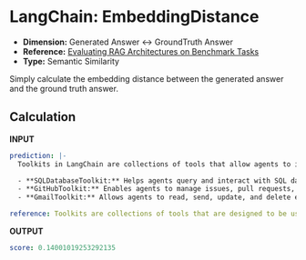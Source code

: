 # LangChain: EmbeddingDistance

- **Dimension:** Generated Answer <-> GroundTruth Answer
- **Reference:** [Evaluating RAG Architectures on Benchmark Tasks](https://langchain-ai.github.io/langchain-benchmarks/notebooks/retrieval/comparing_techniques.html)
- **Type:** Semantic Similarity

Simply calculate the embedding distance between the generated answer and the ground truth answer.

## Calculation

**INPUT**

```yaml
prediction: |-
  Toolkits in LangChain are collections of tools that allow agents to interact with various services or data. Examples include:

  - **SQLDatabaseToolkit:** Helps agents query and interact with SQL databases [0].
  - **GitHubToolkit:** Enables agents to manage issues, pull requests, and comments on GitHub [1][2].
  - **GmailToolkit:** Allows agents to read, send, update, and delete emails in Gmail [3][2].

reference: Toolkits are collections of tools that are designed to be used together for specific tasks and have convenience loading methods.
```

**OUTPUT**

```yaml
score: 0.14001019253292135
```
